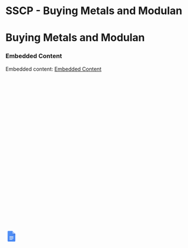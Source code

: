 # SSCP - Buying Metals and Modulan

# Buying Metals and Modulan

[](https://docs.google.com/document/d/1vslVhv7yig1sKP3WVCEmGdTgD4tzKTBz6XT8Ar_OkiA/edit)

### Embedded Content

Embedded content: [Embedded Content]()

<iframe width="100%" height="400" src="" frameborder="0"></iframe>

![](../../../../../assets/docs_32dp.png)

